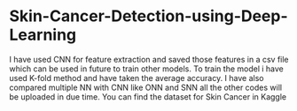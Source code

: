 # Skin-Cancer-Detection-using-Deep-Learning
I have used CNN for feature extraction and saved those features in a csv file which can be used in future to train other models.
To train the model i have used K-fold method and have taken the average accuracy.
I have also compared multiple NN with CNN like ONN and SNN all the other codes will be uploaded in due time.
You can find the dataset for Skin Cancer in Kaggle
